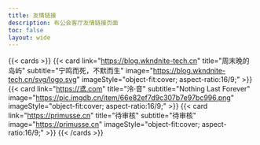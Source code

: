 ```yaml
---
title: 友情链接
description: 布公会客厅友情链接页面
toc: false
layout: wide
---
```


<div class="hx:mt-12"></div>

{{< cards >}}
    {{< card
        link="https://blog.wkndnite-tech.cn"
        title="周末晚的岛屿"
        subtitle="宁鸣而死，不默而生"
        image="https://blog.wkndnite-tech.cn/svg/logo.svg"
        imageStyle="object-fit:cover; aspect-ratio:16/9;"
    >}}
    {{< card
        link="https://鸢.com"
        title="泠·音"
        subtitle="Nothing Last Forever"
        image="https://pic.imgdb.cn/item/66e82ef7d9c307b7e97bc996.png"
        imageStyle="object-fit:cover; aspect-ratio:16/9;"
    >}}
    {{< card
        link="https://primusse.cn"
        title="待审核"
        subtitle="待审核"
        image="https://primusse.cn"
        imageStyle="object-fit:cover; aspect-ratio:16/9;"
    >}}
{{< /cards >}}
